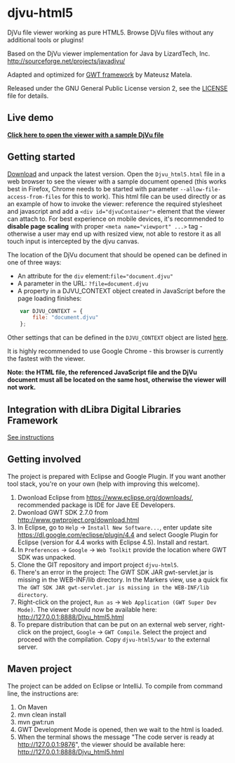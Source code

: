 # djvu-html5
DjVu file viewer working as pure HTML5. Browse DjVu files without any additional tools or plugins!

Based on the DjVu viewer implementation for Java by LizardTech, Inc.
http://sourceforge.net/projects/javadjvu/

Adapted and optimized for [GWT framework](http://www.gwtproject.org/) by Mateusz Matela.

Released under the GNU General Public License version 2, see the [LICENSE](LICENSE) file for details.

## Live demo

**[Click here to open the viewer with a sample DjVu file](http://mateusz-matela.github.io/djvu-html5/demo.html)**

## Getting started

[Download](https://github.com/mateusz-matela/djvu-html5/releases) and unpack the latest version. Open the `Djvu_html5.html` file in a web browser to see the viewer with a sample document opened (this works best in Firefox, Chrome needs to be started with parameter `--allow-file-access-from-files` for this to work).
This html file can be used directly or as an example of how to invoke the viewer: reference the required stylesheet and javascript and add a `<div id="djvuContainer">` element that the viewer can attach to.
For best experience on mobile devices, it's recommended to **disable page scaling** with proper `<meta name="viewport" ...>` tag - otherwise a user may end up with resized view, not able to restore it as all touch input is intercepted by the djvu canvas.

The location of the DjVu document that should be opened can be defined in one of three ways:

* An attribute for the `div` element:`file="document.djvu"`
* A parameter in the URL: `?file=document.djvu`
* A property in a DJVU_CONTEXT object created in JavaScript before the page loading finishes:
```javascript
	var DJVU_CONTEXT = {
		file: "document.djvu"
	};
```
Other settings that can be defined in the `DJVU_CONTEXT` object are listed [here](https://github.com/mateusz-matela/djvu-html5/wiki/Advanced-configuration).

It is highly recommended to use Google Chrome - this browser is currently the fastest with the viewer.

**Note: the HTML file, the referenced JavaScript file and the DjVu document must all be located on the same host, otherwise the viewer will not work.**

## Integration with dLibra Digital Libraries Framework

[See instructions](extras/dlibra/README.md)

## Getting involved

The project is prepared with Eclipse and Google Plugin. If you want another tool stack, you're on your own (help with improving this welcome).

1. Dwonload Eclipse from https://www.eclipse.org/downloads/, recommended package is IDE for Jave EE Developers.
2. Dwonload GWT SDK 2.7.0 from http://www.gwtproject.org/download.html
3. In Eclipse, go to `Help` -> `Install New Software...`, enter update site https://dl.google.com/eclipse/plugin/4.4 and select Google Plugin for Eclipse (version for 4.4 works with Eclipse 4.5). Install and restart.
4. In `Preferences` -> `Google` -> `Web Toolkit` provide the location where GWT SDK was unpacked.
5. Clone the GIT repository and import project `djvu-html5`.
6. There's an error in the project: The GWT SDK JAR gwt-servlet.jar is missing in the WEB-INF/lib directory.
In the Markers view, use a quick fix `The GWT SDK JAR gwt-servlet.jar is missing in the WEB-INF/lib directory`.
7. Right-click on the project, `Run as` -> `Web Application (GWT Super Dev Mode)`. The viewer should now be available here: http://127.0.0.1:8888/Djvu_html5.html
8. To prepare distribution that can be put on an external web server, right-click on the project, `Google` -> `GWT Compile`. Select the project and proceed with the compilation. Copy `djvu-html5/war` to the external server.


## Maven project

The project can be added on Eclipse or IntelliJ. To compile from command line, the instructions are:
1. On Maven 
2. mvn clean install
3. mvn gwt:run
4. GWT Development Mode is opened, then we wait to the html is loaded.
5. When the terminal shows the message "The code server is ready at http://127.0.0.1:9876", the viewer should be available here: http://127.0.0.1:8888/Djvu_html5.html


